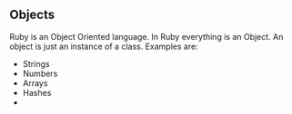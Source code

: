 ## Objects
Ruby is an Object Oriented language.  In Ruby everything is an Object.  An object is just an instance of a class.
Examples are:
* Strings
* Numbers
* Arrays
* Hashes
* 
